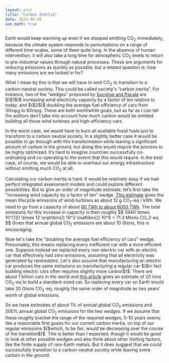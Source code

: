 ```yaml
---
layout: post
title: "Carbon Inertia"
date: 2016-06-28
use_math: true
---
```


<p>Earth would keep warming up even if we stopped emitting CO<sub>2</sub> immediately, because the climate system responds to perturbations on a range of different time-scales, some of them quite long. In the absence of human intervention, it will also take a long time for atmospheric CO<sub>2</sub> levels to return to pre-industrial values through natural processes. These are arguments for reducing emissions as quickly as possible, but a related question is: how many emissions are we locked in for?</p>

<p>What I mean by this is that we will have to emit CO<sub>2</sub> to transition to a carbon-neutral society. This could be called society's “carbon inertia”. For instance, two of the “wedges” proposed by <a href="http://cmi.princeton.edu/wedges/">Socolow and Pacala</a> are $($1$)$ increasing wind electricity capacity by a factor of ten relative to today, and $($2$)$ doubling the average fuel efficiency of cars from 30mpg to 60mpg. These are both worthwhile goals, but as far as I can tell the authors don’t take into account how much carbon would be emitted building all those wind turbines and high-efficiency cars.</p>

<p>In the worst case, we would have to burn all available fossil fuels just to transform to a carbon neutral society. In a slightly better case it would be possible to go through with this transformation while leaving a significant amount of carbon in the ground, but doing this would require the process to be highly optimized. It’s hard to imagine countries successfully co-ordinating and co-operating to the extent that this would require. In the best case, of course, we would be able to overhaul our energy infrastructure without emitting much CO<sub>2</sub> at all.</p>

<p>Calculating our carbon inertia is hard. It would be relatively easy if we had perfect integrated assessment models and could explore different possibilities. But to give an order of magnitude estimate, let’s first take the "increasing wind capacity by a factor of ten" wedge. <a href="http://onlinelibrary.wiley.com/doi/10.1111/j.1530-9290.2012.00464.x/abstract">This estimate</a> gives the mean lifecycle emissions of wind-turbines as about 12 g CO<sub>2</sub>-eq / kWh. We need to go from a capacity of about <a href="http://cmi.princeton.edu/wedges/wind_power.php">60 TWh to about 6000 TWh</a>. The total emissions for this increase in capacity is then roughly 
$$
5940 \times 10^{12} \times 12 \mathbin{/} 10^3 \mathbin{/} 10^6 = 71.3 Mtons CO_2-eq.
$$ 
Given that annual global CO<sub>2</sub> emissions are about 10 Gtons, this is encouraging.</p>

<p>Now let's take the "doubling the average fuel efficiency of cars" wedge. Presumably, this means replacing every inefficient car with a more efficient one. Suppose instead we replaced every non-electric car with an electric car that effectively had zero emissions, assuming that all electricity was generated by renewables. Let's also assume that manufacturing an electric car produces the same emissions as manufacturing a regular car $($in fact building electric cars often requires slightly more carbon$)$. There are about 1 billion cars in the world and <a href="https://www.theguardian.com/environment/green-living-blog/2010/sep/23/carbon-footprint-new-car">this article</a> gives an estimate of 20 tons CO<sub>2</sub>-eq to build a standard-sized car. So replacing every car on Earth would take 20 Gtons CO<sub>2</sub>-eq; roughly the same order of magnitude as two years' worth of global emissions.</p>

<p>So we have estimates of about 1% of annual global CO<sub>2</sub> emissions and 200% annual global CO<sub>2</sub> emissions for the two wedges. If we assume that these roughly bracket the range of the required wedges, 5-10 years seems like a reasonable first guess for our current carbon inertia, on top of our regular emissions $($which, to be fair, would be decreasing over the course of the transition$)$. This is better than I expected, though it would be good to look at other possible wedges and also think about other limiting factors, like the finite supply of rare-Earth metals. But it does suggest that we could successfully transition to a carbon-neutral society while leaving some carbon in the ground.</p>








